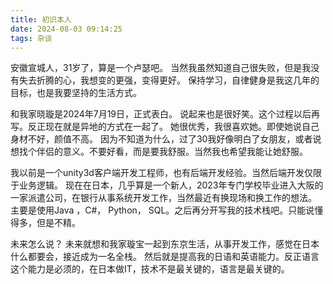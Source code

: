 ```yaml
---
title: 初识本人
date: 2024-08-03 09:14:25
tags: 杂谈
---
```

安徽宣城人，31岁了，算是一个卢瑟吧。
当然我虽然知道自己很失败，但是我没有失去折腾的心，我想变的更强，变得更好。
保持学习，自律健身是我这几年的目标，也是我要坚持的生活方式。

和我家晓璇是2024年7月19日，正式表白。
说起来也是很好笑。这个过程以后再写。反正现在就是异地的方式在一起了。
她很优秀，我很喜欢她。即使她说自己身材不好，颜值不高。
因为不知道为什么，过了30我好像明白了女朋友，或者说想找个伴侣的意义。不要好看，而是要我舒服。当然我也希望我能让她舒服。

我以前是一个unity3d客户端开发工程师，也有后端开发经验。当然后端开发仅限于业务逻辑。
现在在日本，几乎算是一个新人，2023年专门学校毕业进入大阪的一家派遣公司，在银行从事系统开发工作，当然最近有换现场和换工作的想法。
主要是使用Java ，C#， Python， SQL。之后再分开写我的技术栈吧。只能说懂得多，但是不精。

未来怎么说？
未来就想和我家璇宝一起到东京生活，从事开发工作，感觉在日本什么都要会，接近成为一名全栈。
然后就是提高我的日语和英语能力。反正语言这个能力是必须的，在日本做IT，技术不是最关键的，语言是最关键的。